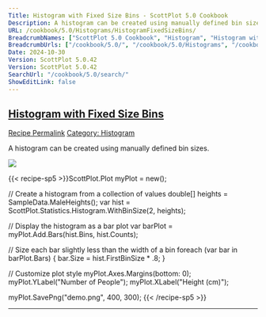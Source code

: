 ```yaml
---
Title: Histogram with Fixed Size Bins - ScottPlot 5.0 Cookbook
Description: A histogram can be created using manually defined bin sizes.
URL: /cookbook/5.0/Histograms/HistogramFixedSizeBins/
BreadcrumbNames: ["ScottPlot 5.0 Cookbook", "Histogram", "Histogram with Fixed Size Bins"]
BreadcrumbUrls: ["/cookbook/5.0/", "/cookbook/5.0/Histograms", "/cookbook/5.0/Histograms/HistogramFixedSizeBins"]
Date: 2024-10-30
Version: ScottPlot 5.0.42
Version: ScottPlot 5.0.42
SearchUrl: "/cookbook/5.0/search/"
ShowEditLink: false
---
```



<h2 style='border-bottom: 0;'><a href='/cookbook/5.0/Histograms/HistogramFixedSizeBins'>Histogram with Fixed Size Bins</a></h2>

<div class="d-flex mb-2">
<a class="btn btn-sm btn-primary me-1" href="/cookbook/5.0/Histograms/HistogramFixedSizeBins">Recipe Permalink</a>
<a class="btn btn-sm btn-success me-1" href="/cookbook/5.0/Histograms">Category: Histogram</a>
</div>

A histogram can be created using manually defined bin sizes.

[![](/cookbook/5.0/images/HistogramFixedSizeBins.png?241029205813)](/cookbook/5.0/images/HistogramFixedSizeBins.png?241029205813)

{{< recipe-sp5 >}}ScottPlot.Plot myPlot = new();

// Create a histogram from a collection of values
double[] heights = SampleData.MaleHeights();
var hist = ScottPlot.Statistics.Histogram.WithBinSize(2, heights);

// Display the histogram as a bar plot
var barPlot = myPlot.Add.Bars(hist.Bins, hist.Counts);

// Size each bar slightly less than the width of a bin
foreach (var bar in barPlot.Bars)
{
    bar.Size = hist.FirstBinSize * .8;
}

// Customize plot style
myPlot.Axes.Margins(bottom: 0);
myPlot.YLabel("Number of People");
myPlot.XLabel("Height (cm)");

myPlot.SavePng("demo.png", 400, 300);
{{< /recipe-sp5 >}}

<hr class='my-5 invisible'>


